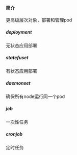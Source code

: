 #### 简介
更高级层次对象，部署和管理pod

##### deployment
无状态应用部署

##### statefuset
有状态应用部署

##### daemonset
确保所有node运行同一个pod

##### job
一次性任务

##### cronjob
定时任务




















